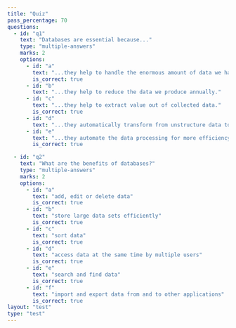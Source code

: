 ```yaml
---
title: "Quiz"
pass_percentage: 70
questions:
  - id: "q1"
    text: "Databases are essential because..."
    type: "multiple-answers"
    marks: 2
    options:
      - id: "a"
        text: "...they help to handle the enormous amount of data we have produced over time."
        is_correct: true
      - id: "b"
        text: "...they help to reduce the data we produce annually."
      - id: "c"
        text: "...they help to extract value out of collected data."
        is_correct: true
      - id: "d"
        text: "...they automatically transform from unstructure data to structured data."
      - id: "e"
        text: "...they automate the data processing for more efficiency."
        is_correct: true

  - id: "q2"
    text: "What are the benefits of databases?"
    type: "multiple-answers"
    marks: 2
    options:
      - id: "a"
        text: "add, edit or delete data"
        is_correct: true
      - id: "b"
        text: "store large data sets efficiently"
        is_correct: true
      - id: "c"
        text: "sort data"
        is_correct: true
      - id: "d"
        text: "access data at the same time by multiple users"
        is_correct: true
      - id: "e"
        text: "search and find data"
        is_correct: true
      - id: "f"
        text: "import and export data from and to other applications"
        is_correct: true
layout: "test"
type: "test"
---
```

